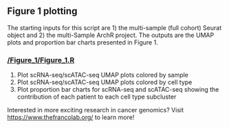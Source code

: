 
## Figure 1 plotting 

The starting inputs for this script are 1) the multi-sample (full cohort) Seurat object and 2) the multi-Sample ArchR project. The outputs are the UMAP plots and proportion bar charts presented in Figure 1. 

### [/Figure_1/Figure_1.R](https://github.com/RegnerM2015/scENDO_scOVAR_2020/tree/main/Figure_1)

1. Plot scRNA-seq/scATAC-seq UMAP plots colored by sample
1. Plot scRNA-seq/scATAC-seq UMAP plots colored by cell type
1. Plot proportion bar charts for scRNA-seq and scATAC-seq showing the contribution of each patient to each cell type subcluster

Interested in more exciting research in cancer genomics? Visit https://www.thefrancolab.org/ to learn more!
